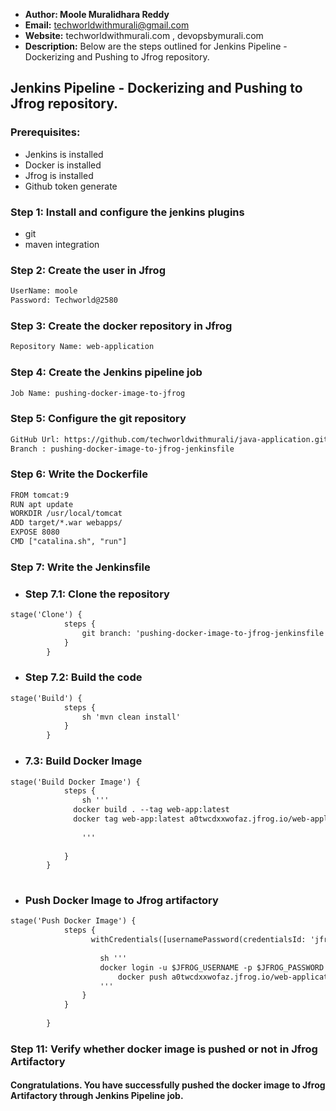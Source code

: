 + <b>Author: Moole Muralidhara Reddy</b></br>
+ <b>Email:</b> techworldwithmurali@gmail.com</br>
+ <b>Website:</b> techworldwithmurali.com , devopsbymurali.com</br>
+ <b>Description:</b> Below are the steps outlined for Jenkins Pipeline - Dockerizing and Pushing to Jfrog repository.</br>

## Jenkins Pipeline - Dockerizing and Pushing to Jfrog repository.

### Prerequisites:
  + Jenkins is installed
  + Docker is installed
  + Jfrog is installed
  + Github token generate

### Step 1: Install and configure the jenkins plugins
  + git
  + maven integration
  
### Step 2: Create the user in Jfrog
```xml
UserName: moole
Password: Techworld@2580
```
### Step 3: Create the docker repository in Jfrog
```xml
Repository Name: web-application
```
### Step 4: Create the Jenkins pipeline job
```xml
Job Name: pushing-docker-image-to-jfrog
```

### Step 5: Configure the git repository
```xml
GitHub Url: https://github.com/techworldwithmurali/java-application.git
Branch : pushing-docker-image-to-jfrog-jenkinsfile
```

### Step 6: Write the Dockerfile
```xml
FROM tomcat:9
RUN apt update
WORKDIR /usr/local/tomcat
ADD target/*.war webapps/
EXPOSE 8080
CMD ["catalina.sh", "run"]
```
### Step 7: Write the Jenkinsfile
  + ### Step 7.1: Clone the repository 
```xml
stage('Clone') {
            steps {
                git branch: 'pushing-docker-image-to-jfrog-jenkinsfile', url: 'https://github.com/techworldwithmurali/java-application.git'
            }
        }
```
  + ### Step 7.2: Build the code
```xml
stage('Build') {
            steps {
                sh 'mvn clean install'
            }
        }
```
  + ### 7.3: Build Docker Image
```xml
stage('Build Docker Image') {
            steps {
                sh '''
              docker build . --tag web-app:latest
              docker tag web-app:latest a0twcdxxwofaz.jfrog.io/web-application/web-app:latest
                
                '''
                
            }
        }
   
```
+ ### Push Docker Image to Jfrog artifactory
```xml
stage('Push Docker Image') {
            steps {
                  withCredentials([usernamePassword(credentialsId: 'jfrog_crdenatils', passwordVariable: 'JFROG_PASSWORD', usernameVariable: 'JFROG_USERNAME')]) {
       
                    sh '''
                    docker login -u $JFROG_USERNAME -p $JFROG_PASSWORD
                        docker push a0twcdxxwofaz.jfrog.io/web-application/web-app:latest
                    '''
                }
            } 
            
        }
```


### Step 11: Verify whether docker image is pushed or not in Jfrog Artifactory

#### Congratulations. You have successfully pushed the docker image to Jfrog Artifactory through Jenkins Pipeline job.
